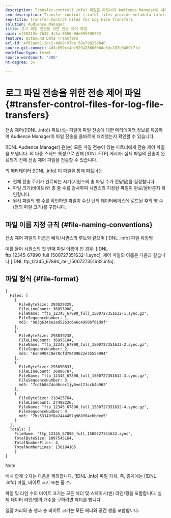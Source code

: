 ```yaml
---
description: Transfer-control(.info) 파일은 파트너가 Audience Manager이 처리한 파일이 올바르게 전송되었는지 확인할 수 있도록 파일 전송에 대한 메타데이터 정보를 제공합니다.
seo-description: Transfer-control (.info) files provide metadata information about file transfers so that partners can verify that Audience Manager handled file transfers correctly.
seo-title: Transfer-Control Files for Log File Transfers
solution: Audience Manager
title: 로그 파일 전송을 위한 전송 제어 파일
uuid: ef58213e-7b37-4c5a-8556-0de695706793
feature: Outbound Data Transfers
exl-id: 4fd1aab1-2dc2-4de9-97be-58e79825db40
source-git-commit: 4d3c859cc4dc5294286680b0e63c287e0409f7fd
workflow-type: tm+mt
source-wordcount: '280'
ht-degree: 5%

---
```


# 로그 파일 전송을 위한 전송 제어 파일 {#transfer-control-files-for-log-file-transfers}

전송 제어([!DNL .info]) 파트너는 파일이 파일 전송에 대한 메타데이터 정보를 제공하여 Audience Manager이 파일 전송을 올바르게 처리했는지 확인할 수 있습니다.

[!DNL Audience Manager] 은(는) 모든 파일 전송이 있는 파트너에게 전송 제어 파일을 보냅니다. 의 다중 스레드 특성으로 인해 [!DNL FTP] 게시자: 실제 파일의 전송이 완료되기 전에 전송 제어 파일을 전송할 수 있습니다.

의 메타데이터 [!DNL .info] 이 파일을 통해 파트너는

* 전체 전송 주기가 완료되는 시기(시퀀스의 총 파일 수가 전달됨)를 결정합니다.
* 파일 크기(바이트)와 총 줄 수를 검사하여 시퀀스의 지정된 파일이 완료/올바른지 확인합니다.
* 원시 파일의 행 수를 확인하면 파일이 수신 단의 데이터베이스에 로드된 후의 행 수(행의 파일 크기)를 구합니다.

## 파일 이름 지정 규칙 {#file-naming-conventions}

전송 제어 파일의 이름은 배치/시퀀스의 루트와 같으며 [!DNL .info] 파일 확장명

예를 들어 시퀀스의 첫 번째 파일 이름이 인 경우: [!DNL ftp_12345_67890_full_1500727351632-1.sync], 제어 파일의 이름은 다음과 같습니다 [!DNL ftp_12345_67890_iter_1500727351632.info].

## 파일 형식 {#file-format}

```
{
  Files: [
    {
      FileByteSize: 293029329,
      FileLineCount: 36893908,
      FileName: "ftp_12345_67890_full_1500727351632-1.sync.gz",
      FileSequenceNumber: 1,
      md5: "983g634be2ad5263c6a6c4958bf61d9f"
    },
    {
      FileByteSize: 293039238,
      FileLineCount: 36895184,
      FileName: "ftp_12345_67890_full_1500727351632-2.sync.gz",
      FileSequenceNumber: 2,
      md5: "6sn9907c8e78cfd78409622e7b55a984"
    },
    {
      FileByteSize: 293050833,
      FileLineCount: 36896787,
      FileName: "ftp_12345_67890_full_1500727351632-3.sync.gz",
      FileSequenceNumber: 3,
      md5: "7cdfb8e74cd6cec1jy6vel21ccb4a962"
    },
    {
      FileByteSize: 218425764,
      FileLineCount: 27498226,
      FileName: "ftp_12345_67890_full_1500727351632-4.sync.gz",
      FileSequenceNumber: 4,
      md5: "7hs53149f8a2444457g968f04cbbdee5"
    }
  ],
  Totals: {
    FileName: "ftp_12345_67890_full_1500727351632.sync",
    TotalByteSize: 1097545164,
    TotalNumberFiles: 4,
    TotalNumberLines: 138184105
    }
}
```

>[!NOTE]
>
> 배치 합계 숫자는 다음을 제외합니다. [!DNL .info] 파일 자체. 즉, 총계에는 [!DNL .info] 파일, 바이트 크기 또는 줄 수.
>
> 파일 및 라인 수의 바이트 크기는 모든 헤더 및 스페이서(빈) 라인/행을 포함합니다. 실제 데이터 라인/행의 개수를 구하려면 헤더를 뺍니다.
>
> 일괄 처리의 총 행과 총 바이트 크기는 모든 헤더와 공간 행을 포함합니다.
